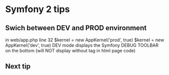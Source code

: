 Symfony 2 tips
==============

Swich between DEV and PROD environment
--------------------------------------
in web/app.php line 32
    $kernel = new AppKernel('prod', true)
    $kernel = new AppKernel('dev', true)
DEV mode displays the Symfony DEBUG TOOLBAR on the bottom (will NOT display without <html> tag in html page code)

Next tip
--------


